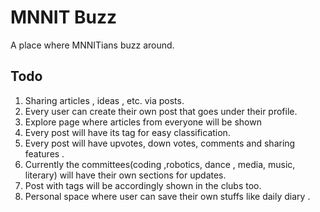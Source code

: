 # MNNIT Buzz

A place where MNNITians buzz around.

## Todo

1. Sharing articles , ideas , etc. via posts.
2. Every user can create their own post that goes under their profile.
3. Explore page where articles from everyone will be shown
4. Every post will have its tag for easy classification.
5. Every post will have upvotes, down votes, comments and sharing features .
6. Currently the committees(coding ,robotics, dance , media, music, literary) will have their own sections for updates.
7. Post with tags will be accordingly shown in the clubs too.
8. Personal space where user can save their own stuffs like daily diary .
